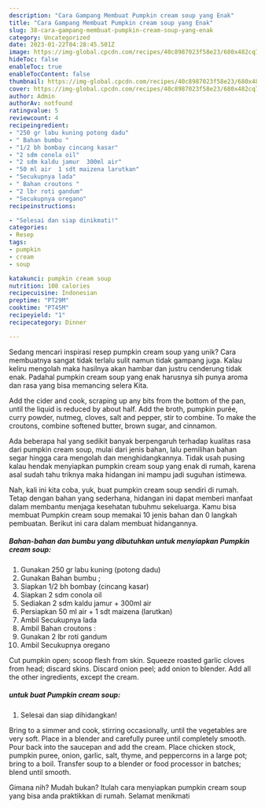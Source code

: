 ```yaml
---
description: "Cara Gampang Membuat Pumpkin cream soup yang Enak"
title: "Cara Gampang Membuat Pumpkin cream soup yang Enak"
slug: 38-cara-gampang-membuat-pumpkin-cream-soup-yang-enak
category: Uncategorized
date: 2023-01-22T04:28:45.501Z
image: https://img-global.cpcdn.com/recipes/40c8987023f58e23/680x482cq70/pumpkin-cream-soup-foto-resep-utama.jpg
hideToc: false
enableToc: true
enableTocContent: false
thumbnail: https://img-global.cpcdn.com/recipes/40c8987023f58e23/680x482cq70/pumpkin-cream-soup-foto-resep-utama.jpg
cover: https://img-global.cpcdn.com/recipes/40c8987023f58e23/680x482cq70/pumpkin-cream-soup-foto-resep-utama.jpg
author: Admin
authorAv: notfound
ratingvalue: 5
reviewcount: 4
recipeingredient:
- "250 gr labu kuning potong dadu"
- " Bahan bumbu "
- "1/2 bh bombay cincang kasar"
- "2 sdm conola oil"
- "2 sdm kaldu jamur  300ml air"
- "50 ml air  1 sdt maizena larutkan"
- "Secukupnya lada"
- " Bahan croutons "
- "2 lbr roti gandum"
- "Secukupnya oregano"
recipeinstructions:

- "Selesai dan siap dinikmati!"
categories:
- Resep
tags:
- pumpkin
- cream
- soup

katakunci: pumpkin cream soup 
nutrition: 108 calories
recipecuisine: Indonesian
preptime: "PT29M"
cooktime: "PT45M"
recipeyield: "1"
recipecategory: Dinner

---
```





Sedang mencari inspirasi resep pumpkin cream soup yang unik? Cara membuatnya sangat tidak terlalu sulit namun tidak gampang juga. Kalau keliru mengolah maka hasilnya akan hambar dan justru cenderung tidak enak. Padahal pumpkin cream soup yang enak harusnya sih punya aroma dan rasa yang bisa memancing selera Kita.





Add the cider and cook, scraping up any bits from the bottom of the pan, until the liquid is reduced by about half. Add the broth, pumpkin purée, curry powder, nutmeg, cloves, salt and pepper, stir to combine. To make the croutons, combine softened butter, brown sugar, and cinnamon.

Ada beberapa hal yang sedikit banyak berpengaruh terhadap kualitas rasa dari pumpkin cream soup, mulai dari jenis bahan, lalu pemilihan bahan segar hingga cara mengolah dan menghidangkannya. Tidak usah pusing kalau hendak menyiapkan pumpkin cream soup yang enak di rumah, karena asal sudah tahu triknya maka hidangan ini mampu jadi suguhan istimewa.






Nah, kali ini kita coba, yuk, buat pumpkin cream soup sendiri di rumah. Tetap dengan bahan yang sederhana, hidangan ini dapat memberi manfaat dalam membantu menjaga kesehatan tubuhmu sekeluarga. Kamu bisa membuat Pumpkin cream soup memakai 10 jenis bahan dan 0 langkah pembuatan. Berikut ini cara dalam membuat hidangannya.

<!--inarticleads1-->

##### Bahan-bahan dan bumbu yang dibutuhkan untuk menyiapkan Pumpkin cream soup:

1. Gunakan 250 gr labu kuning (potong dadu)
1. Gunakan  Bahan bumbu ;
1. Siapkan 1/2 bh bombay (cincang kasar)
1. Siapkan 2 sdm conola oil
1. Sediakan 2 sdm kaldu jamur + 300ml air
1. Persiapkan 50 ml air + 1 sdt maizena (larutkan)
1. Ambil Secukupnya lada
1. Ambil  Bahan croutons :
1. Gunakan 2 lbr roti gandum
1. Ambil Secukupnya oregano


Cut pumpkin open; scoop flesh from skin. Squeeze roasted garlic cloves from head; discard skins. Discard onion peel; add onion to blender. Add all the other ingredients, except the cream. 

<!--inarticleads2-->

#####  untuk buat Pumpkin cream soup:


1. Selesai dan siap dihidangkan!

Bring to a simmer and cook, stirring occasionally, until the vegetables are very soft. Place in a blender and carefully puree until completely smooth. Pour back into the saucepan and add the cream. Place chicken stock, pumpkin puree, onion, garlic, salt, thyme, and peppercorns in a large pot; bring to a boil. Transfer soup to a blender or food processor in batches; blend until smooth. 

Gimana nih? Mudah bukan? Itulah cara menyiapkan pumpkin cream soup yang bisa anda praktikkan di rumah. Selamat menikmati
